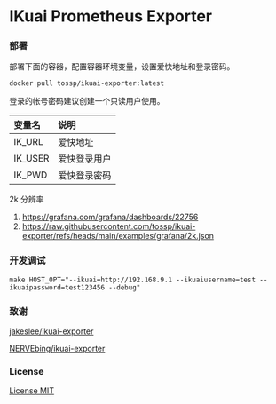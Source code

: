 # IKuai Prometheus Exporter

### 部署

部署下面的容器，配置容器环境变量，设置爱快地址和登录密码。

```shell
docker pull tossp/ikuai-exporter:latest
```

登录的帐号密码建议创建一个只读用户使用。

| 变量名     | 说明     |
|:------- |:------ |
| IK_URL  | 爱快地址   |
| IK_USER | 爱快登录用户 |
| IK_PWD  | 爱快登录密码 |

2k 分辨率
1. https://grafana.com/grafana/dashboards/22756
1. https://raw.githubusercontent.com/tossp/ikuai-exporter/refs/heads/main/examples/grafana/2k.json

### 开发调试
```shell
make HOST_OPT="--ikuai=http://192.168.9.1 --ikuaiusername=test --ikuaipassword=test123456 --debug"
```


### 致谢

[jakeslee/ikuai-exporter](https://github.com/jakeslee/ikuai-exporter)

[NERVEbing/ikuai-exporter](https://github.com/NERVEbing/ikuai-exporter)

### License

[License MIT](LICENSE)
